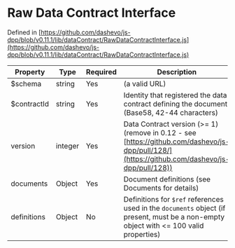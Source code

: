 # Raw Data Contract Interface

Defined in [https://github.com/dashevo/js-dpp/blob/v0.11.1/lib/dataContract/RawDataContractInterface.js](https://github.com/dashevo/js-dpp/blob/v0.11.1/lib/dataContract/RawDataContractInterface.js)

| Property | Type | Required | Description |
| - | - | - | - |
| $schema | string | Yes  | (a valid URL)
| $contractId | string | Yes | Identity that registered the data contract defining the document (Base58, 42-44 characters) |
| version | integer | Yes | Data Contract version (>= 1) (remove in 0.12 - see [https://github.com/dashevo/js-dpp/pull/128/](https://github.com/dashevo/js-dpp/pull/128)) |
| documents | Object | Yes | Document definitions (see Documents for details) |
| definitions | Object | No | Definitions for `$ref` references used in the `documents` object (if present, must be a non-empty object with <= 100 valid properties) |
